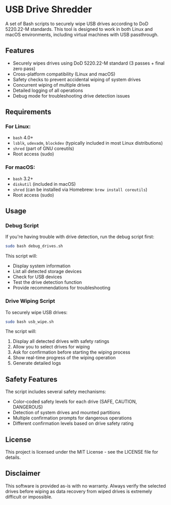 # USB Drive Shredder

A set of Bash scripts to securely wipe USB drives according to DoD 5220.22-M standards. This tool is designed to work in both Linux and macOS environments, including virtual machines with USB passthrough.

## Features

- Securely wipes drives using DoD 5220.22-M standard (3 passes + final zero pass)
- Cross-platform compatibility (Linux and macOS)
- Safety checks to prevent accidental wiping of system drives
- Concurrent wiping of multiple drives
- Detailed logging of all operations
- Debug mode for troubleshooting drive detection issues

## Requirements

### For Linux:
- `bash` 4.0+
- `lsblk`, `udevadm`, `blockdev` (typically included in most Linux distributions)
- `shred` (part of GNU coreutils)
- Root access (sudo)

### For macOS:
- `bash` 3.2+
- `diskutil` (included in macOS)
- `shred` (can be installed via Homebrew: `brew install coreutils`)
- Root access (sudo)

## Usage

### Debug Script

If you're having trouble with drive detection, run the debug script first:

```bash
sudo bash debug_drives.sh
```

This script will:
- Display system information
- List all detected storage devices
- Check for USB devices 
- Test the drive detection function
- Provide recommendations for troubleshooting

### Drive Wiping Script

To securely wipe USB drives:

```bash
sudo bash usb_wipe.sh
```

The script will:
1. Display all detected drives with safety ratings
2. Allow you to select drives for wiping
3. Ask for confirmation before starting the wiping process
4. Show real-time progress of the wiping operation
5. Generate detailed logs

## Safety Features

The script includes several safety mechanisms:
- Color-coded safety levels for each drive (SAFE, CAUTION, DANGEROUS)
- Detection of system drives and mounted partitions
- Multiple confirmation prompts for dangerous operations
- Different confirmation levels based on drive safety rating

## License

This project is licensed under the MIT License - see the LICENSE file for details.

## Disclaimer

This software is provided as-is with no warranty. Always verify the selected drives before wiping as data recovery from wiped drives is extremely difficult or impossible.
